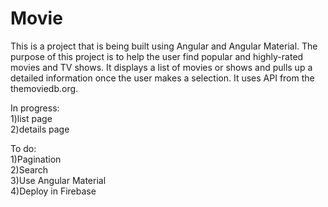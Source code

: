 # Movie
This is a project that is being built using Angular and Angular Material. The purpose of this project is to help the user
find popular and highly-rated movies and TV shows. It displays a list of movies or shows and pulls up a detailed information once
the user makes a selection. It uses API from the themoviedb.org.

In progress:  
1)list page  
2)details page

To do:  
1)Pagination  
2)Search  
3)Use Angular Material  
4)Deploy in Firebase
